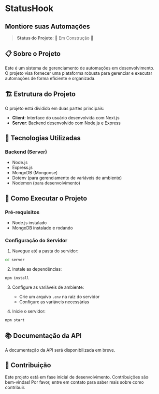 # StatusHook
## Montiore suas Automações

> **Status do Projeto**: 🚧 Em Construção 🚧

## 📋 Sobre o Projeto

Este é um sistema de gerenciamento de automações em desenvolvimento. O projeto visa fornecer uma plataforma robusta para gerenciar e executar automações de forma eficiente e organizada.

## 🏗️ Estrutura do Projeto

O projeto está dividido em duas partes principais:

- **Client**: Interface do usuário desenvolvida com Next.js
- **Server**: Backend desenvolvido com Node.js e Express

## 🔧 Tecnologias Utilizadas

### Backend (Server)
- Node.js
- Express.js
- MongoDB (Mongoose)
- Dotenv (para gerenciamento de variáveis de ambiente)
- Nodemon (para desenvolvimento)

## 🚀 Como Executar o Projeto

### Pré-requisitos
- Node.js instalado
- MongoDB instalado e rodando

### Configuração do Servidor
1. Navegue até a pasta do servidor:
```bash
cd server
```

2. Instale as dependências:
```bash
npm install
```

3. Configure as variáveis de ambiente:
   - Crie um arquivo `.env` na raiz do servidor
   - Configure as variáveis necessárias

4. Inicie o servidor:
```bash
npm start
```

## 📚 Documentação da API

A documentação da API será disponibilizada em breve.

## 🤝 Contribuição

Este projeto está em fase inicial de desenvolvimento. Contribuições são bem-vindas! Por favor, entre em contato para saber mais sobre como contribuir.